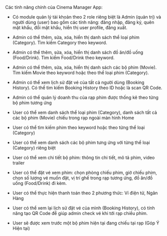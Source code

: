 


Các tính năng chính của Cinema Manager App:
- Có module quản lý tài khoản theo 2 role riêng biệt là Admin (quản trị) và người dùng (user) bao gồm các tính năng: đăng nhập, đăng ký, quên mật khẩu, đổi mật khẩu, hiển thị user profile, đăng xuất.
- Admin có thể thêm, sửa, xóa, hiển thị danh sách thể loại phim (Category). Tìm kiếm Category theo keyword.
- Admin có thể thêm, sửa, xóa, hiển thị danh sách đồ ăn/đồ uống (Food/Drink). Tìm kiếm Food/Drink theo keyword.
- Admin có thể thêm, sửa, xóa, hiển thị danh sách các bộ phim (Movie). Tìm kiếm Movie theo keyword hoặc theo thể loại phim (Category).
- Admin có thể xem lịch sử đặt vé của tất cả người dùng (Booking History). Có thể tìm kiếm Booking History theo ID hoặc là scan QR Code.
- Admin có thể quản lý doanh thu của rạp phim được thống kê theo từng bộ phim tương ứng

- User có thể xem danh sách thể loại phim (Category), danh sách tất cả các bộ phim (Movie) chiếu trong rạp ngoài màn hình Home
- User có thể tìm kiếm phim theo keyword hoặc theo từng thể loại (Category)
- User có thể xem danh sách các bộ phim tưng ứng với từng thể loại (Category) riêng biệt
- User có thể xem chi tiết bộ phim: thông tin chi tiết, mô tả phim, video trailer
- User có thể đặt vé xem phim: chọn phòng chiếu phim, giờ chiếu phim, chọn số lượng vé muốn đặt, vị trí ghế trong rạp tương ứng, đồ ăn/đồ uống (Food/Drink) đi kèm.
- User có thể thực hiện thanh toán theo 2 phương thức: Ví điện tử, Ngân Hàng
- User có thể xem lại lịch sử đặt vé của mình (Booking History), có tính năng tạo QR Code để giúp admin check vé khi tới rạp chiếu phim.
- User sẽ được xem trước một bộ phim hiện tại đang chiếu tại rạp (Góp Ý Hiện tại)
